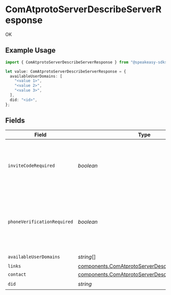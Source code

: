 # ComAtprotoServerDescribeServerResponse

OK

## Example Usage

```typescript
import { ComAtprotoServerDescribeServerResponse } from "@speakeasy-sdks/bluesky/models/operations";

let value: ComAtprotoServerDescribeServerResponse = {
  availableUserDomains: [
    "<value 1>",
    "<value 2>",
    "<value 3>",
  ],
  did: "<id>",
};
```

## Fields

| Field                                                                                                                | Type                                                                                                                 | Required                                                                                                             | Description                                                                                                          |
| -------------------------------------------------------------------------------------------------------------------- | -------------------------------------------------------------------------------------------------------------------- | -------------------------------------------------------------------------------------------------------------------- | -------------------------------------------------------------------------------------------------------------------- |
| `inviteCodeRequired`                                                                                                 | *boolean*                                                                                                            | :heavy_minus_sign:                                                                                                   | If true, an invite code must be supplied to create an account on this instance.                                      |
| `phoneVerificationRequired`                                                                                          | *boolean*                                                                                                            | :heavy_minus_sign:                                                                                                   | If true, a phone verification token must be supplied to create an account on this instance.                          |
| `availableUserDomains`                                                                                               | *string*[]                                                                                                           | :heavy_check_mark:                                                                                                   | N/A                                                                                                                  |
| `links`                                                                                                              | [components.ComAtprotoServerDescribeServerLinks](../../models/components/comatprotoserverdescribeserverlinks.md)     | :heavy_minus_sign:                                                                                                   | N/A                                                                                                                  |
| `contact`                                                                                                            | [components.ComAtprotoServerDescribeServerContact](../../models/components/comatprotoserverdescribeservercontact.md) | :heavy_minus_sign:                                                                                                   | N/A                                                                                                                  |
| `did`                                                                                                                | *string*                                                                                                             | :heavy_check_mark:                                                                                                   | N/A                                                                                                                  |